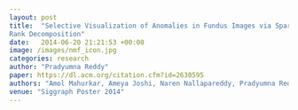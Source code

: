```yaml
---
layout: post
title:  "Selective Visualization of Anomalies in Fundus Images via Sparse and Low
Rank Decomposition"
date:   2014-06-20 21:21:53 +00:00
image: /images/nmf_icon.jpg
categories: research
author: "Pradyumna Reddy"
paper: https://dl.acm.org/citation.cfm?id=2630595
authors: "Amol Mahurkar, Ameya Joshi, Naren Nallapareddy, Pradyumna Reddy, Micha Feigin, Achuta Kadambi, Ramesh Raskar"
venue: "Siggraph Poster 2014"
---
```

